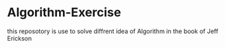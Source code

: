 # Algorithm-Exercise

this reposotory is use to solve diffrent idea of Algorithm in the book of Jeff Erickson 
